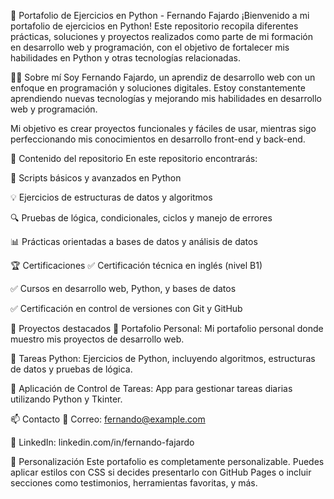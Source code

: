 🧠 Portafolio de Ejercicios en Python - Fernando Fajardo
¡Bienvenido a mi portafolio de ejercicios en Python! Este repositorio recopila diferentes prácticas, soluciones y proyectos realizados como parte de mi formación en desarrollo web y programación, con el objetivo de fortalecer mis habilidades en Python y otras tecnologías relacionadas.

👨‍💻 Sobre mí
Soy Fernando Fajardo, un aprendiz de desarrollo web con un enfoque en programación y soluciones digitales. Estoy constantemente aprendiendo nuevas tecnologías y mejorando mis habilidades en desarrollo web y programación.

Mi objetivo es crear proyectos funcionales y fáciles de usar, mientras sigo perfeccionando mis conocimientos en desarrollo front-end y back-end.

🧪 Contenido del repositorio
En este repositorio encontrarás:

📌 Scripts básicos y avanzados en Python

💡 Ejercicios de estructuras de datos y algoritmos

🔍 Pruebas de lógica, condicionales, ciclos y manejo de errores

📊 Prácticas orientadas a bases de datos y análisis de datos

🏆 Certificaciones
✅ Certificación técnica en inglés (nivel B1)

✅ Cursos en desarrollo web, Python, y bases de datos

✅ Certificación en control de versiones con Git y GitHub

🚀 Proyectos destacados
🔹 Portafolio Personal: Mi portafolio personal donde muestro mis proyectos de desarrollo web.

🔹 Tareas Python: Ejercicios de Python, incluyendo algoritmos, estructuras de datos y pruebas de lógica.

🔹 Aplicación de Control de Tareas: App para gestionar tareas diarias utilizando Python y Tkinter.

📫 Contacto
📧 Correo: fernando@example.com

💼 LinkedIn: linkedin.com/in/fernando-fajardo

🎨 Personalización
Este portafolio es completamente personalizable. Puedes aplicar estilos con CSS si decides presentarlo con GitHub Pages o incluir secciones como testimonios, herramientas favoritas, y más.
